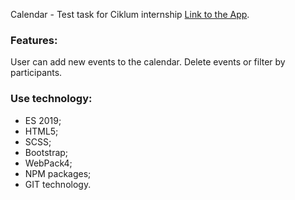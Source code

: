 Calendar - Test task for Ciklum internship
[Link to the App](https://katherinep.github.io/internshipTask/).

### Features:

User can add new events to the calendar. Delete events or filter by participants.

### Use technology:

- ES 2019;
- HTML5;
- SCSS;
- Bootstrap;
- WebPack4;
- NPM paсkages;
- GIT technology.
